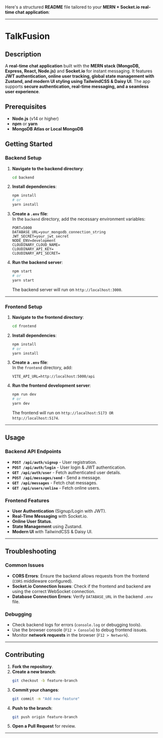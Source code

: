 Here's a structured **README** file tailored to your **MERN + Socket.io real-time chat application**:  

---

# **TalkFusion**  

## **Description**  
A **real-time chat application** built with the **MERN stack (MongoDB, Express, React, Node.js)** and **Socket.io** for instant messaging. It features **JWT authentication, online user tracking, global state management with Zustand, and modern UI styling using TailwindCSS & Daisy UI**. The app supports **secure authentication, real-time messaging, and a seamless user experience**.  

## **Prerequisites**  
- **Node.js** (v14 or higher)  
- **npm** or **yarn**  
- **MongoDB Atlas or Local MongoDB**  

## **Getting Started**  

### **Backend Setup**  

1. **Navigate to the backend directory**:  
   ```sh
   cd backend
   ```  

2. **Install dependencies**:  
   ```sh
   npm install
   # or
   yarn install
   ```  

3. **Create a `.env` file**:  
   In the `backend` directory, add the necessary environment variables:  
   ```env
   PORT=5000
   DATABASE_URL=your_mongodb_connection_string
   JWT_SECRET=your_jwt_secret
   NODE_ENV=development   
   CLOUDINARY_CLOUD_NAME=
   CLOUDINARY_API_KEY=
   CLOUDINARY_API_SECRET=
   ```  

4. **Run the backend server**:  
   ```sh
   npm start
   # or
   yarn start
   ```  
   The backend server will run on `http://localhost:3000`.  

---

### **Frontend Setup**  

1. **Navigate to the frontend directory**:  
   ```sh
   cd frontend
   ```  

2. **Install dependencies**:  
   ```sh
   npm install
   # or
   yarn install
   ```  

3. **Create a `.env` file**:  
   In the `frontend` directory, add:  
   ```env
   VITE_API_URL=http://localhost:5000/api
   ```  

4. **Run the frontend development server**:  
   ```sh
   npm run dev
   # or
   yarn dev
   ```  
   The frontend will run on `http://localhost:5173 OR http://localhost:5174`.  

---

## **Usage**  

### **Backend API Endpoints**  
- **`POST /api/auth/signup`** - User registration.  
- **`POST /api/auth/login`** - User login & JWT authentication.  
- **`GET /api/auth/user`** - Fetch authenticated user details.  
- **`POST /api/messages/send`** - Send a message.  
- **`GET /api/messages`** - Fetch chat messages.  
- **`GET /api/users/online`** - Fetch online users.  

### **Frontend Features**  
- **User Authentication** (Signup/Login with JWT).  
- **Real-Time Messaging** with Socket.io.  
- **Online User Status**.  
- **State Management** using Zustand.  
- **Modern UI** with TailwindCSS & Daisy UI.  

---

## **Troubleshooting**  

### **Common Issues**  
- **CORS Errors**: Ensure the backend allows requests from the frontend (`CORS` middleware configured).  
- **Socket.io Connection Issues**: Check if the frontend and backend are using the correct WebSocket connection.  
- **Database Connection Errors**: Verify `DATABASE_URL` in the backend `.env` file.  

### **Debugging**  
- Check backend logs for errors (`console.log` or debugging tools).  
- Use the browser console (`F12 > Console`) to debug frontend issues.  
- Monitor **network requests** in the browser (`F12 > Network`).  

---

## **Contributing**  

1. **Fork the repository**.  
2. **Create a new branch**:  
   ```sh
   git checkout -b feature-branch
   ```  
3. **Commit your changes**:  
   ```sh
   git commit -m "Add new feature"
   ```  
4. **Push to the branch**:  
   ```sh
   git push origin feature-branch
   ```  
5. **Open a Pull Request** for review.  

---

